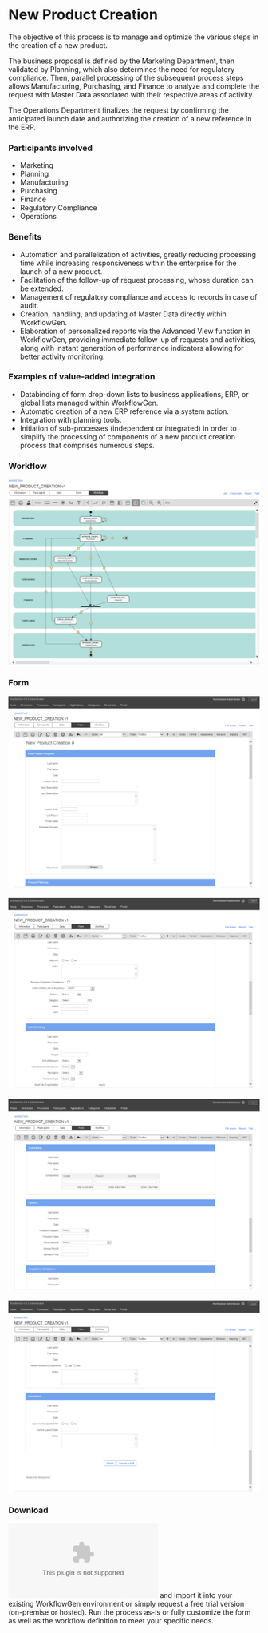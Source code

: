 # New Product Creation

The objective of this process is to manage and optimize the various steps in the creation of a new product.

The business proposal is defined by the Marketing Department, then validated by Planning, which also determines the need for regulatory compliance. Then, parallel processing of the subsequent process steps allows Manufacturing, Purchasing, and Finance to analyze and complete the request with Master Data associated with their respective areas of activity.

The Operations Department finalizes the request by confirming the anticipated launch date and authorizing the creation of a new reference in the ERP.

### Participants involved

* Marketing
* Planning
* Manufacturing
* Purchasing
* Finance
* Regulatory Compliance
* Operations

### Benefits

* Automation and parallelization of activities, greatly reducing processing time while increasing responsiveness within the enterprise for the launch of a new product.
* Facilitation of the follow-up of request processing, whose duration can be extended.
* Management of regulatory compliance and access to records in case of audit.
* Creation, handling, and updating of Master Data directly within WorkflowGen.
* Elaboration of personalized reports via the Advanced View function in WorkflowGen, providing immediate follow-up of requests and activities, along with instant generation of performance indicators allowing for better activity monitoring.

### Examples of value-added integration

* Databinding of form drop-down lists to business applications, ERP, or global lists managed within WorkflowGen.
* Automatic creation of a new ERP reference via a system action.
* Integration with planning tools.
* Initiation of sub-processes \(independent or integrated\) in order to simplify the processing of components of a new product creation process that comprises numerous steps.


### Workflow

![New product creation workflow](assets/new-prod-creation-workflow.png)

### Form

![New product creation form 1](assets/new-prod-creation-form-1.png)<br /><br />
![New product creation form 2](assets/new-prod-creation-form-2.png)<br /><br />
![New product creation form 3](assets/new-prod-creation-form-3.png)<br /><br />
![New product creation form 4](assets/new-prod-creation-form-4.png)


### Download

![Download this process](dist/new-product-creation-v1.xml.zip) and import it into your existing WorkflowGen environment or simply request a free trial version \(on-premise or hosted\). Run the process as-is or fully customize the form as well as the workflow definition to meet your specific needs.

